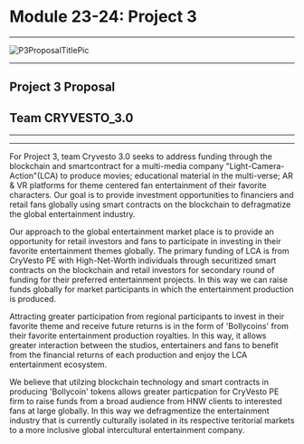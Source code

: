 # Module 23-24: Project 3

---
![P3ProposalTitlePic](Images/P3-Proposal)

---
##                              Project 3 Proposal
##                              Team CRYVESTO_3.0
---                             
---

For Project 3, team Cryvesto 3.0 seeks to address funding through the blockchain and smartcontract for a multi-media company "Light-Camera-Action"(LCA) to produce movies; educational material in the multi-verse; AR & VR platforms for theme centered fan entertainment of their favorite characters. Our goal is to provide investment opportunities to financiers and retail fans globally using smart contracts on the blockchain to defragmatize the global entertainment industry. 

Our approach to the global entertainment market place is to provide an opportunity for retail investors and fans to participate in investing in their favorite entertainment themes globally. The primary funding of LCA is from CryVesto PE with High-Net-Worth individuals through securitized smart contracts on the blockchain and retail investors for secondary round of funding for their preferred entertainment projects. In this way we can raise funds globally for market participants in which the entertainment production is produced. 

Attracting greater participation from regional participants to invest in their favorite theme and receive future returns is in the form of 'Bollycoins' from their favorite entertainment production royalties. In this way, it allows greater interaction between the studios, entertainers and fans to benefit from the financial returns of each production and enjoy the LCA entertainment ecosystem.  

We believe that utilzing blockchain technology and smart contracts in producing 'Bollycoin' tokens allows greater particpation for CryVesto PE firm to raise funds from a broad audience from HNW clients to interested fans at large globally. In this way we defragmentize the entertainment industry that is currently culturally isolated in its respective teritorial markets to a more inclusive global intercultural entertainment company. 
